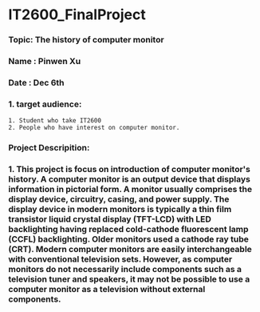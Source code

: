 # IT2600_FinalProject
### Topic: The history of computer monitor
### Name : Pinwen Xu
### Date : Dec 6th
### 1. target audience: 
    1. Student who take IT2600
    2. People who have interest on computer monitor.
### Project Descripition:
### 1. This project is focus on introduction of computer monitor's history. A computer monitor is an output device that displays information in pictorial form. A monitor usually comprises the display device, circuitry, casing, and power supply. The display device in modern monitors is typically a thin film transistor liquid crystal display (TFT-LCD) with LED backlighting having replaced cold-cathode fluorescent lamp (CCFL) backlighting. Older monitors used a cathode ray tube (CRT). Modern computer monitors are easily interchangeable with conventional television sets. However, as computer monitors do not necessarily include components such as a television tuner and speakers, it may not be possible to use a computer monitor as a television without external components.
